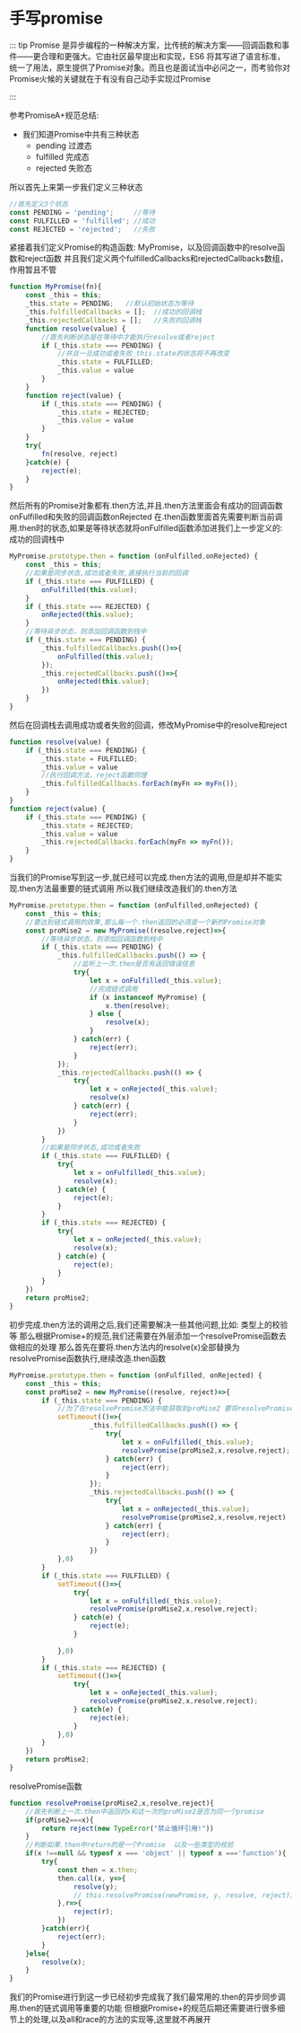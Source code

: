 # 手写promise

::: tip 
Promise 是异步编程的一种解决方案，比传统的解决方案——回调函数和事件——更合理和更强大。它由社区最早提出和实现，ES6 将其写进了语言标准，统一了用法，原生提供了Promise对象。而且也是面试当中必问之一，而考验你对Promise火候的关键就在于有没有自己动手实现过Promise

:::

参考PromiseA+规范总结: 
+ 我们知道Promise中共有三种状态
    * pending       过渡态
    * fulfilled     完成态
    * rejected      失败态

所以首先上来第一步我们定义三种状态
``` js
//首先定义3个状态
const PENDING = 'pending';     //等待
const FULFILLED = 'fulfilled'; //成功
const REJECTED = 'rejected';   //失败
```
紧接着我们定义Promise的构造函数: MyPromise，以及回调函数中的resolve函数和reject函数
并且我们定义两个fulfilledCallbacks和rejectedCallbacks数组，作用暂且不管
``` js
function MyPromise(fn){
    const _this = this;
    _this.state = PENDING;   //默认初始状态为等待
    _this.fulfilledCallbacks = [];  //成功的回调栈
    _this.rejectedCallbacks = [];   //失败的回调栈
    function resolve(value) {
        //首先判断状态是在等待中才能执行resolve或者reject
        if (_this.state === PENDING) {
            //并且一旦成功或者失败_this.state的状态将不再改变
            _this.state = FULFILLED;
            _this.value = value
        }
    }
    function reject(value) {
        if (_this.state === PENDING) {
            _this.state = REJECTED;
            _this.value = value
        }
    }
    try{
        fn(resolve, reject)
    }catch(e) {
        reject(e);
    }
}
```
然后所有的Promise对象都有.then方法,并且.then方法里面会有成功的回调函数onFulfilled和失败的回调函数onRejected
在.then函数里面首先需要判断当前调用.then时的状态,如果是等待状态就将onFulfilled函数添加进我们上一步定义的: 成功的回调栈中
``` js
MyPromise.prototype.then = function (onFulfilled,onRejected) {
    const _this = this;
    //如果是同步状态,成功或者失败,直接执行当前的回调
    if (_this.state === FULFILLED) {
        onFulfilled(this.value);
    }
    if (_this.state === REJECTED) {
        onRejected(this.value);
    }
    //等待异步状态，则添加回调函数到栈中
    if (_this.state === PENDING) {
        _this.fulfilledCallbacks.push(()=>{
            onFulfilled(this.value);
        });
        _this.rejectedCallbacks.push(()=>{
            onRejected(this.value);
        })
    }
}
```
然后在回调栈去调用成功或者失败的回调，修改MyPromise中的resolve和reject
``` js
function resolve(value) {
    if (_this.state === PENDING) {
        _this.state = FULFILLED;
        _this.value = value
        //执行回调方法，reject函数同理
        _this.fulfilledCallbacks.forEach(myFn => myFn());
    }
}
function reject(value) {
    if (_this.state === PENDING) {
        _this.state = REJECTED;
        _this.value = value
        _this.rejectedCallbacks.forEach(myFn => myFn());
    }
}
```
当我们的Promise写到这一步,就已经可以完成.then方法的调用,但是却并不能实现.then方法最重要的链式调用
所以我们继续改造我们的.then方法
``` js
MyPromise.prototype.then = function (onFulfilled,onRejected) {
    const _this = this;
    //要达到链式调用的效果,那么每一个.then返回的必须是一个新的Promise对象
    const proMise2 = new MyPromise((resolve,reject)=>{
        //等待异步状态，则添加回调函数到栈中
        if (_this.state === PENDING) {
            _this.fulfilledCallbacks.push(() => {
                //监听上一次.then是否有返回错误信息
                try{
                    let x = onFulfilled(_this.value);
                    //完成链式调用
                    if (x instanceof MyPromise) {
                        x.then(resolve);
                    } else {
                        resolve(x);
                    }
                } catch(err) {
                    reject(err);
                }
            });
            _this.rejectedCallbacks.push(() => {
                try{
                    let x = onRejected(_this.value);
                    resolve(x)
                } catch(err) {
                    reject(err);
                }
            })
        }
        //如果是同步状态,成功或者失败
        if (_this.state === FULFILLED) {
            try{
                let x = onFulfilled(_this.value);
                resolve(x);
            } catch(e) {
                reject(e);
            }
        }
        if (_this.state === REJECTED) {
            try{
                let x = onRejected(_this.value);
                resolve(x);
            } catch(e) {
                reject(e);
            }
        }
    })
    return proMise2;
}
```
初步完成.then方法的调用之后,我们还需要解决一些其他问题,比如: 类型上的校验等
那么根据Promise+的规范,我们还需要在外层添加一个resolvePromise函数去做相应的处理
那么首先在要将.then方法内的resolve(x)全部替换为resolvePromise函数执行,继续改造.then函数
``` js
MyPromise.prototype.then = function (onFulfilled, onRejected) {
    const _this = this;
    const proMise2 = new MyPromise((resolve, reject)=>{
        if (_this.state === PENDING) {
            //为了在resolvePromise方法中能获取到proMise2 要将resolvePromise放入事件队列中最后执行
            setTimeout(()=>{
                    _this.fulfilledCallbacks.push(() => {
                        try{
                            let x = onFulfilled(_this.value);
                            resolvePromise(proMise2,x,resolve,reject);
                        } catch(err) {
                            reject(err);
                        }
                    });
                    _this.rejectedCallbacks.push(() => {
                        try{
                            let x = onRejected(_this.value);
                            resolvePromise(proMise2,x,resolve,reject)
                        } catch(err) {
                            reject(err);
                        }
                    })
            },0)
        }
        if (_this.state === FULFILLED) {
            setTimeout(()=>{
                try{
                    let x = onFulfilled(_this.value);
                    resolvePromise(proMise2,x,resolve,reject);
                } catch(e) {
                    reject(e);
                }
                
            },0)
        }
        if (_this.state === REJECTED) {
            setTimeout(()=>{
                try{
                    let x = onRejected(_this.value);
                    resolvePromise(proMise2,x,resolve,reject);
                } catch(e) {
                    reject(e);
                }
            },0)
        }
    })
    return proMise2;
}
```
resolvePromise函数
``` js
function resolvePromise(proMise2,x,resolve,reject){
    //首先判断上一次.then中返回的x和这一次的proMise2是否为同一个promise
    if(proMise2===x){
        return reject(new TypeError("禁止循环引用!"))
    }
    //判断如果.then中return的是一个Promise  以及一些类型的校验
    if(x !==null && typeof x === 'object' || typeof x ==='function'){
        try{
            const then = x.then;
            then.call(x, y=>{
                resolve(y);
                // this.resolvePromise(newPromise, y, resolve, reject);
            },r=>{
                reject(r);
            })
        }catch(err){
            reject(err);
        }
    }else{
        resolve(x);
    }
}
```
我们的Promise进行到这一步已经初步完成我了我们最常用的.then的异步同步调用.then的链式调用等重要的功能
但根据Promise+的规范后期还需要进行很多细节上的处理,以及all和race的方法的实现等,这里就不再展开